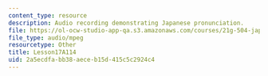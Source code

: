 ```yaml
---
content_type: resource
description: Audio recording demonstrating Japanese pronunciation.
file: https://ol-ocw-studio-app-qa.s3.amazonaws.com/courses/21g-504-japanese-iv-spring-2009/2a5ecdfabb38aeceb15d415c5c2924c4_Lesson17A114.mp3
file_type: audio/mpeg
resourcetype: Other
title: Lesson17A114
uid: 2a5ecdfa-bb38-aece-b15d-415c5c2924c4
---
```

